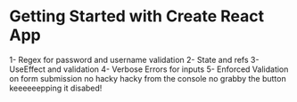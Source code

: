 # Getting Started with Create React App
1- Regex for password and username validation
2- State and refs
3- UseEffect and validation
4- Verbose Errors for inputs
5- Enforced Validation on form submission no hacky hacky from the console no grabby the button keeeeeepping it disabed!

